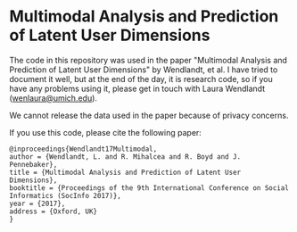 # Multimodal Analysis and Prediction of Latent User Dimensions

The code in this repository was used in the paper "Multimodal Analysis and Prediction of Latent User Dimensions" by Wendlandt, et al. I have tried to document it well, but at the end of the day, it is research code, so if you have any problems using it, please get in touch with Laura Wendlandt (wenlaura@umich.edu).

We cannot release the data used in the paper because of privacy concerns.

If you use this code, please cite the following paper:
```
@inproceedings{Wendlandt17Multimodal,
author = {Wendlandt, L. and R. Mihalcea and R. Boyd and J. Pennebaker},
title = {Multimodal Analysis and Prediction of Latent User Dimensions},
booktitle = {Proceedings of the 9th International Conference on Social Informatics (SocInfo 2017)},
year = {2017},
address = {Oxford, UK}
}
```
